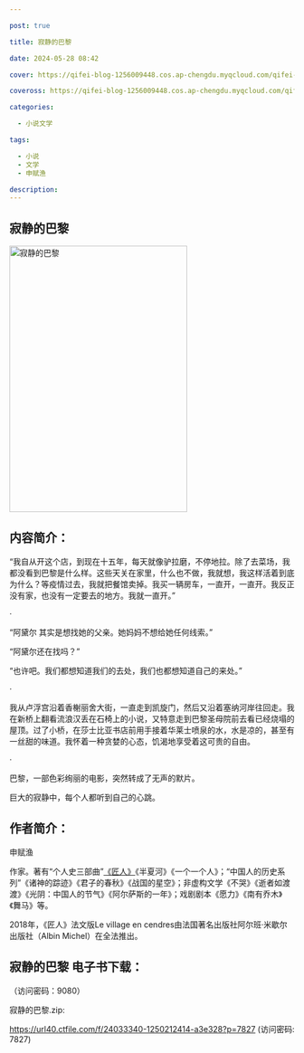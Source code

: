 ```yaml
---

post: true

title: 寂静的巴黎

date: 2024-05-28 08:42

cover: https://qifei-blog-1256009448.cos.ap-chengdu.myqcloud.com/qifei-blog/660cca119f345e8d03cf7767.jpg

coveross: https://qifei-blog-1256009448.cos.ap-chengdu.myqcloud.com/qifei-blog/660cca119f345e8d03cf7767.jpg

categories:

  - 小说文学

tags:

  - 小说
  - 文学
  - 申赋渔

description:
---
```


## 寂静的巴黎
<img alt="寂静的巴黎 " class="aligncenter loaded" data-was-processed="true" decoding="async" fetchpriority="high" height="471" src="https://qifei-blog-1256009448.cos.ap-chengdu.myqcloud.com/qifei-blog/660cca119f345e8d03cf7767.jpg" style="cursor: zoom-in;" width="314"/>

## 内容简介：

“我自从开这个店，到现在十五年，每天就像驴拉磨，不停地拉。除了去菜场，我都没看到巴黎是什么样。这些天关在家里，什么也不做，我就想，我这样活着到底为什么？等疫情过去，我就把餐馆卖掉。我买一辆房车，一直开，一直开。我反正没有家，也没有一定要去的地方。我就一直开。”

·

“阿黛尔 其实是想找她的父亲。她妈妈不想给她任何线索。”

“阿黛尔还在找吗？”

“也许吧。我们都想知道我们的去处，我们也都想知道自己的来处。”

·

我从卢浮宫沿着香榭丽舍大街，一直走到凯旋门，然后又沿着塞纳河岸往回走。我在新桥上翻看流浪汉丢在石椅上的小说，又特意走到巴黎圣母院前去看已经烧塌的屋顶。过了小桥，在莎士比亚书店前用手接着华莱士喷泉的水，水是凉的，甚至有一丝甜的味道。我怀着一种贪婪的心态，饥渴地享受着这可贵的自由。

·

巴黎，一部色彩绚丽的电影，突然转成了无声的默片。

巨大的寂静中，每个人都听到自己的心跳。

## 作者简介：

申赋渔

作家。著有“个人史三部曲”<a href="https://www.huibooks.com/5510.html">《匠人》</a>《半夏河》《一个一个人》；“中国人的历史系列”《诸神的踪迹》《君子的春秋》《战国的星空》；非虚构文学《不哭》《逝者如渡渡》《光阴：中国人的节气》《阿尔萨斯的一年》；戏剧剧本《愿力》《南有乔木》《舞马》等。

2018年，《匠人》法文版Le village en cendres由法国著名出版社阿尔班·米歇尔出版社（Albin Michel）在全法推出。

## 寂静的巴黎 电子书下载：

 （访问密码：9080）

寂静的巴黎.zip: 

https://url40.ctfile.com/f/24033340-1250212414-a3e328?p=7827 (访问密码: 7827)
